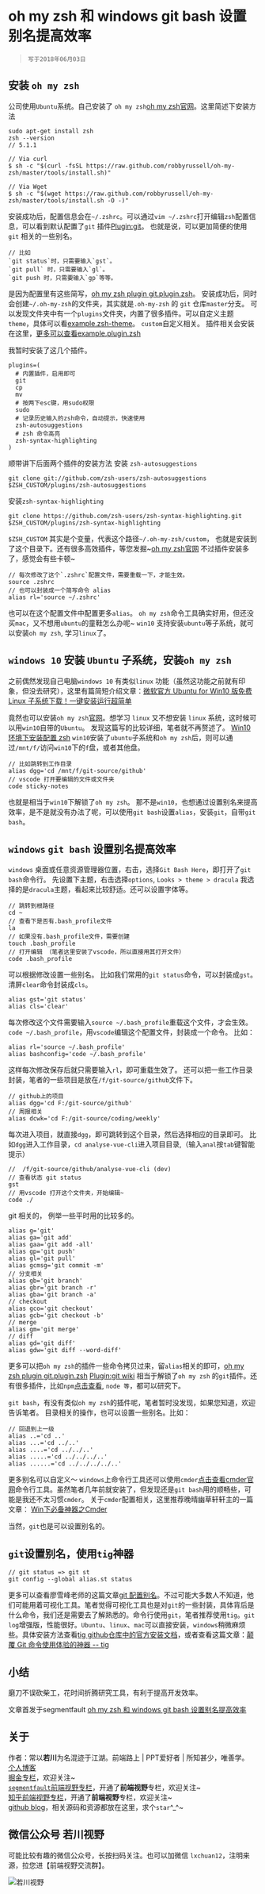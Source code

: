 # oh my zsh 和 windows git bash 设置别名提高效率

>`写于2018年06月03日`

## 安装 `oh my zsh`

公司使用`Ubuntu`系统。自己安装了 `oh my zsh`[oh my zsh官网](http://ohmyz.sh/)。这里简述下安装方法
```
sudo apt-get install zsh
zsh --version
// 5.1.1
```
```
// Via curl
$ sh -c "$(curl -fsSL https://raw.github.com/robbyrussell/oh-my-zsh/master/tools/install.sh)"

// Via Wget
$ sh -c "$(wget https://raw.github.com/robbyrussell/oh-my-zsh/master/tools/install.sh -O -)"
```
安装成功后，配置信息会在`~/.zshrc`。可以通过`vim ~/.zshrc`打开编辑`zsh`配置信息，可以看到默认配置了`git` 插件[Plugin:git](https://github.com/robbyrussell/oh-my-zsh/wiki/Plugin:git)。
也就是说，可以更加简便的使用`git` 相关的一些别名。
```
// 比如
`git status`时，只需要输入`gst`。
`git pull` 时，只需要输入`gl`。
`git push 时，只需要输入`gp`等等。
```
是因为配置里有这些简写，[oh my zsh plugin git.plugin.zsh](https://github.com/robbyrussell/oh-my-zsh/blob/master/plugins/git/git.plugin.zsh)。
安装成功后，同时会创建`~/.oh-my-zsh`的文件夹，其实就是`.oh-my-zsh` 的 `git` 仓库`master`分支。
可以发现文件夹中有一个`plugins`文件夹，内置了很多插件。可以自定义主题`theme`，具体可以看[example.zsh-theme](https://github.com/robbyrussell/oh-my-zsh/blob/master/themes/example.zsh-theme)。
`custom`自定义相关。
插件相关会安装在这里，[更多可以查看example.plugin.zsh](https://github.com/robbyrussell/oh-my-zsh/blob/master/custom/plugins/example/example.plugin.zsh)

我暂时安装了这几个插件。
```
plugins=(
  # 内置插件，启用即可
  git
  cp
  mv
  # 按两下esc键，用sudo权限
  sudo
  # 记录历史输入的zsh命令，自动提示，快速使用
  zsh-autosuggestions
  # zsh 命令高亮
  zsh-syntax-highlighting
)
```
顺带讲下后面两个插件的安装方法
安装 `zsh-autosuggestions`
```
git clone git://github.com/zsh-users/zsh-autosuggestions $ZSH_CUSTOM/plugins/zsh-autosuggestions
```
安装`zsh-syntax-highlighting`
```
git clone https://github.com/zsh-users/zsh-syntax-highlighting.git $ZSH_CUSTOM/plugins/zsh-syntax-highlighting
```
`$ZSH_CUSTOM` 其实是个变量，代表这个路径`~/.oh-my-zsh/custom`，
也就是安装到了这个目录下。还有很多高效插件，等您发掘~[oh my zsh官网](http://ohmyz.sh/)
不过插件安装多了，感觉会有些卡顿~
```
// 每次修改了这个`.zshrc`配置文件，需要重载一下，才能生效。
source .zshrc
// 也可以封装成一个简写命令 alias
alias rl='source ~/.zshrc'
```
也可以在这个配置文件中配置更多`alias`。
`oh my zsh`命令工具确实好用，但还没买`mac`，又不想用`ubuntu`的童鞋怎么办呢~
`win10` 支持安装`ubuntu`等子系统，就可以安装`oh my zsh`, 学习`linux`了。

## `windows 10` 安装 `Ubuntu` 子系统，安装`oh my zsh`

之前偶然发现自己电脑`windows 10` 有类似`linux` 功能（虽然这功能之前就有印象，但没去研究），这里有篇简短介绍文章：[微软官方 Ubuntu for Win10 版免费 Linux 子系统下载！一键安装运行超简单](https://www.iplaysoft.com/ubuntu-for-windows10.html)

竟然也可以安装`oh my zsh`[官网](http://ohmyz.sh/)。想学习 `linux` 又不想安装 `linux` 系统，这时候可以用`win10`自带的`Ubuntu`。
发现这篇写的比较详细，笔者就不再赘述了。
[Win10 环境下安装配置 zsh](https://blog.csdn.net/sko121/article/details/78091083)
`win10`安装了`ubuntu`子系统和`oh my zsh`后，则可以通过`/mnt/f/`访问`win10`下的`f`盘，或者其他盘。
```
// 比如跳转到工作目录
alias dgg='cd /mnt/f/git-source/github'
// vscode 打开要编辑的文件或文件夹
code sticky-notes
```
也就是相当于`win10`下解锁了`oh my zsh`。
那不是`win10`，也想通过设置别名来提高效率，是不是就没有办法了呢，可以使用`git bash`设置`alias`，安装`git`，自带`git bash`。

## `windows` `git bash` 设置别名提高效率

`windows` 桌面或任意资源管理器位置，右击，选择`Git Bash Here`，即打开了`git bash`命令行。
先设置下主题，右击选择`options`, `Looks > theme > dracula`
我选择的是`dracula`主题，看起来比较舒适。还可以设置字体等。
```
// 跳转到根路径
cd ~
// 查看下是否有.bash_profile文件
la
// 如果没有.bash_profile文件，需要创建
touch .bash_profile
// 打开编辑 （笔者这里安装了vscode，所以直接用其打开文件）
code .bash_profile
```
可以根据修改设置一些别名。
比如我们常用的`git status`命令，可以封装成`gst`。清屏`clear`命令封装成`cls`。
```
alias gst='git status'
alias cls='clear'
```
每次修改这个文件需要输入`source ~/.bash_profile`重载这个文件，才会生效。
`code ~/.bash_profile`，用`vscode`编辑这个配置文件，封装成一个命令。
比如：
```
alias rl='source ~/.bash_profile'
alias bashconfig='code ~/.bash_profile'
```
这样每次修改保存后就只需要输入`rl`，即可重载生效了。
还可以把一些工作目录封装，笔者的一些项目是放在`/f/git-source/github`文件下。
```
// github上的项目
alias dgg='cd F:/git-source/github'
// 周报相关
alias dcwk='cd F:/git-source/coding/weekly'
```
每次进入项目，就直接`dgg`，即可跳转到这个目录，然后选择相应的目录即可。
比如`dgg`进入工作目录，`cd analyse-vue-cli`进入项目目录,（输入`anal`按`tab`键智能提示）
```
//  /f/git-source/github/analyse-vue-cli (dev)
// 查看状态 git status
gst
// 用vscode 打开这个文件夹，开始编辑~
code ./
```
git 相关的，
例举一些平时用的比较多的。
```
alias g='git'
alias ga='git add'
alias gaa='git add -all'
alias gp='git push'
alias gl='git pull'
alias gcmsg='git commit -m'
// 分支相关
alias gb='git branch'
alias gbr='git branch -r'
alias gba='git branch -a'
// checkout
alias gco='git checkout'
alias gcb='git checkout -b'
// merge
alias gm='git merge'
// diff
alias gd='git diff'
alias gdw='git diff --word-diff'
```
更多可以把`oh my zsh`的插件一些命令拷贝过来，留`alias`相关的即可，[oh my zsh plugin git.plugin.zsh](https://github.com/robbyrussell/oh-my-zsh/blob/master/plugins/git/git.plugin.zsh)
[Plugin:git wiki](https://github.com/robbyrussell/oh-my-zsh/wiki/Plugin:git)
相当于解锁了`oh my zsh` 的`git`插件。还有很多插件，比如`npm`[点击查看](https://github.com/robbyrussell/oh-my-zsh/blob/master/plugins/npm/npm.plugin.zsh), `node 等`，都可以研究下。

`git bash`，有没有类似`oh my zsh`的插件呢，笔者暂时没发现，如果您知道，欢迎告诉笔者。
目录相关的操作，也可以设置一些别名。比如：
```
// 回退到上一级
alias ..='cd ..'
alias ...='cd ../..'
alias ....='cd ../../..'
alias .....='cd ../../../..'
alias ......='cd ../../../../..'
```
更多别名可以自定义～
`windows`上命令行工具还可以使用`cmder`[点击查看cmder官网](http://cmder.net/)命令行工具。虽然笔者几年前就安装了，但发现还是`git bash`用的顺畅些，可能是我还不太习惯`cmder`。
关于`cmder`配置相关，这里推荐晚晴幽草轩轩主的一篇文章：
[Win下必备神器之Cmder](https://jeffjade.com/2016/01/13/2016-01-13-windows-software-cmder/)

当然，`git`也是可以设置别名的。

## `git`设置别名，使用`tig`神器

```
// git status => git st
git config --global alias.st status
```
更多可以查看廖雪峰老师的这篇文章[git 配置别名](https://www.liaoxuefeng.com/wiki/0013739516305929606dd18361248578c67b8067c8c017b000/001375234012342f90be1fc4d81446c967bbdc19e7c03d3000)。不过可能大多数人不知道，他们可能用着可视化工具。笔者觉得可视化工具也是对`git`的一些封装，具体背后是什么命令，我们还是需要去了解熟悉的。命令行使用`git`，笔者推荐使用`tig`。`git log`增强版，性能很好。`Ubuntu`、`linux`、`mac`可以直接安装，`windows`稍微麻烦些。具体安装方法查看[tig github仓库中的官方安装文档](https://github.com/jonas/tig/blob/master/INSTALL.adoc)，或者查看这篇文章：[颠覆 Git 命令使用体验的神器 -- tig](https://www.jianshu.com/p/e4ca3030a9d5)

## 小结

磨刀不误砍柴工，花时间折腾研究工具，有利于提高开发效率。

文章首发于segmentfault [oh my zsh 和 windows git bash 设置别名提高效率](https://segmentfault.com/a/1190000015155864)

## 关于

作者：常以**若川**为名混迹于江湖。前端路上 | PPT爱好者 | 所知甚少，唯善学。<br>
[个人博客](https://lxchuan12.github.io/)<br>
[掘金专栏](https://juejin.im/user/57974dc55bbb500063f522fd/posts)，欢迎关注~<br>
[`segmentfault`前端视野专栏](https://segmentfault.com/blog/lxchuan12)，开通了**前端视野**专栏，欢迎关注~<br>
[知乎前端视野专栏](https://zhuanlan.zhihu.com/lxchuan12)，开通了**前端视野**专栏，欢迎关注~<br>
[github blog](https://github.com/lxchuan12/blog)，相关源码和资源都放在这里，求个`star`^_^~

## 微信公众号  若川视野

可能比较有趣的微信公众号，长按扫码关注。也可以加微信 `lxchuan12`，注明来源，拉您进【前端视野交流群】。

![若川视野](../about/wechat-official-accounts-mini.jpg)
